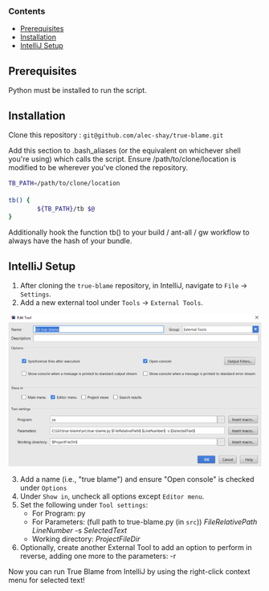 ### Contents
- [Prerequisites](#prerequisites)
- [Installation](#installation)
- [IntelliJ Setup](#intellij)

## Prerequisites
Python must be installed to run the script.

## Installation
Clone this repository : 
`git@github.com/alec-shay/true-blame.git`

Add this section to .bash_aliases (or the equivalent on whichever shell you're using) which calls the script.  Ensure /path/to/clone/location is modified to be wherever you've cloned the repository.

```bash
TB_PATH=/path/to/clone/location

tb() {
        ${TB_PATH}/tb $@
}
```

Additionally hook the function tb() to your build / ant-all / gw workflow to always have the hash of your bundle.

<a name="intellij" />

## IntelliJ Setup

1. After cloning the `true-blame` repository, in IntelliJ, navigate to `File` -> `Settings`.
2. Add a new external tool under `Tools` -> `External Tools`.

![External Tools screenshot](https://github.com/Alec-Shay/true-blame/blob/doc/img/IntelliJExternalToolSetup.png)

3. Add a name (i.e., "true blame") and ensure "Open console" is checked under `Options`
4. Under `Show in`, uncheck all options except `Editor menu`.
5. Set the following under `Tool settings`:
   - For Program: py
   - For Parameters: (full path to true-blame.py (in `src`)) $FileRelativePath$ $LineNumber$ -s $SelectedText$
   - Working directory: $ProjectFileDir$
6. Optionally, create another External Tool to add an option to perform in reverse, adding one more to the parameters: -r

Now you can run True Blame from IntelliJ by using the right-click context menu for selected text!